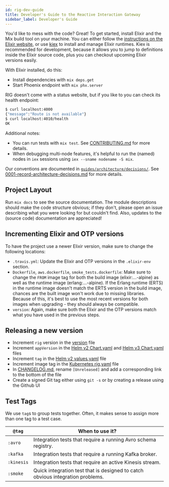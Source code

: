 ```yaml
---
id: rig-dev-guide
title: Developer's Guide to the Reactive Interaction Gateway
sidebar_label: Developer's Guide
---
```


You'd like to mess with the code? Great! To get started, install Elixir and the Mix build tool on your machine. You can either follow the [instructions on the Elixir website](https://elixir-lang.org/install.html), or use [kiex](https://github.com/taylor/kiex) to install and manage Elixir runtimes. Kiex is recommended for development, because it allows you to jump to definitions inside the Elixir source code, plus you can checkout upcoming Elixir versions easily.

With Elixir installed, do this:

- Install dependencies with `mix deps.get`
- Start Phoenix endpoint with `mix phx.server`

RIG doesn't come with a status website, but if you like to you can check its health endpoint:

```bash
$ curl localhost:4000
{"message":"Route is not available"}
$ curl localhost:4010/health
OK
```

Additional notes:

- You can run tests with `mix test`. See [CONTRIBUTING.md](https://github.com/Accenture/reactive-interaction-gateway/blob/master/CONTRIBUTING.md) for more details.
- When debugging multi-node features, it's helpful to run the (named) nodes in `iex` sessions
  using `iex --sname nodename -S mix`.

Our conventions are documented in [`guides/architecture/decisions/`](https://github.com/Accenture/reactive-interaction-gateway/blob/master/guides/architecture/decisions/). See [0001-record-architecture-decisions.md](https://github.com/Accenture/reactive-interaction-gateway/blob/master/guides/architecture/decisions/0001-record-architecture-decisions.md) for more details.

## Project Layout

Run `mix docs` to see the source documentation. The module descriptions should make the code structure obvious; if they don't, please open an issue describing what you were looking for but couldn't find. Also, updates to the (source code) documentation are appreciated!

## Incrementing Elixir and OTP versions

To have the project use a newer Elixir version, make sure to change the following locations:

- `.travis.yml`: Update the Elixir and OTP versions in the `.elixir-env` section.
- `Dockerfile`, `aws.dockerfile`, `smoke_tests.dockerfile`: Make sure to change the `FROM` image tag for both the build image (elixir:...-alpine) as well as the runtime image (erlang:...-alpine). If the Erlang runtime (ERTS) in the runtime image doesn't match the ERTS version in the build image, chances are the built image won't work due to missing libraries. Because of this, it's best to use the most recent versions for both images when upgrading - they should always be compatible.
- `version`: Again, make sure both the Elixir and the OTP versions match what you have used in the previous steps.

## Releasing a new version

- Increment `rig` version in the [version](../version) file
- Increment `appVersion` in the [Helm v2 Chart.yaml](https://github.com/Accenture/reactive-interaction-gateway/blob/master/deployment/helm2/reactive-interaction-gateway/Chart.yaml) and [Helm v3 Chart.yaml](https://github.com/Accenture/reactive-interaction-gateway/blob/master/deployment/helm3/reactive-interaction-gateway/Chart.yaml) files
- Increment `tag` in the [Helm v2 values.yaml](https://github.com/Accenture/reactive-interaction-gateway/blob/master/deployment/helm2/reactive-interaction-gateway/values.yaml) file
- Increment image tag in the [Kubernetes rig.yaml](https://github.com/Accenture/reactive-interaction-gateway/blob/master/deployment/kubectl/rig.yaml) file
- In [CHANGELOG.md](https://github.com/Accenture/reactive-interaction-gateway/blob/master/CHANGELOG.md), rename `[Unreleased]` and add a corresponding link to the bottom of the file
- Create a signed Git tag either using `git -s` or by creating a release using the Github UI

## Test Tags

We use `tag`s to group tests together. Often, it makes sense to assign more than one tag to a test case.

| `@tag`     | When to use it?                                                                |
| ---------- | ------------------------------------------------------------------------------ |
| `:avro`    | Integration tests that require a running Avro schema registry.                 |
| `:kafka`   | Integration tests that require a running Kafka broker.                         |
| `:kinesis` | Integration tests that require an active Kinesis stream.                       |
| `:smoke`   | Quick integration test that is designed to catch obvious integration problems. |
